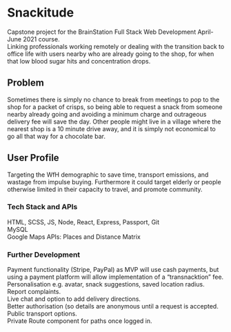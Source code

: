 # Snackitude

Capstone project for the BrainStation Full Stack Web Development April-June 2021 course.  
Linking professionals working remotely or dealing with the transition back to office life with users nearby who are already going to the shop, for when that low blood sugar hits and concentration drops.  

## Problem

Sometimes there is simply no chance to break from meetings to pop to the shop for a packet of crisps, so being able to request a snack from someone nearby already going and avoiding a minimum charge and outrageous delivery fee will save the day. Other people might live in a village where the nearest shop is a 10 minute drive away, and it is simply not economical to go all that way for a chocolate bar.  

## User Profile

Targeting the WfH demographic to save time, transport emissions, and wastage from impulse buying. Furthermore it could target elderly or people otherwise limited in their capacity to travel, and promote community.  

### Tech Stack and APIs

HTML, SCSS, JS, Node, React, Express, Passport, Git  
MySQL  
Google Maps APIs: Places and Distance Matrix  

### Further Development

Payment functionality (Stripe, PayPal) as MVP will use cash payments, but using a payment platform will allow implementation of a “transnacktion” fee.   
Personalisation e.g. avatar, snack suggestions, saved location radius.  
Report complaints.  
Live chat and option to add delivery directions.  
Better authorisation (so details are anonymous until a request is accepted.  
Public transport options.  
Private Route component for paths once logged in.  
